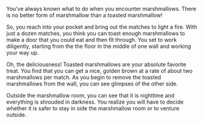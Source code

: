 You've always known what to do when you encounter marshmallows. There is no better form of marshmallow than a toasted
marshmallow!

So, you reach into your pocket and bring out the matches to light a fire. With just a dozen matches, you think you can
toast enough marshmallows to make a door that you could eat and then fit through.  You set to work diligently,
starting from the the floor in the middle of one wall and working your way up.

Oh, the deliciousness! Toasted marshmallows are your absolute favorite treat.  You find that you can get a nice, golden 
brown at a rate of about two marshmallows per match.  As you begin to remove the toasted marshmallows from the wall, 
you can see glimpses of the other side.

Outside the marshmallow room, you can see that it is nighttime and everything is shrouded in darkness.  You realize you 
will have to decide whether it is safer to stay in side the marshmallow room or to venture outside.